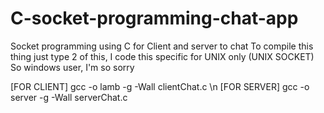 # C-socket-programming-chat-app
Socket programming using C for Client and server to chat 
To compile this thing just type 2 of this, I code this specific for UNIX only (UNIX SOCKET)
So windows user, I'm so sorry 

[FOR CLIENT]
gcc -o lamb -g -Wall clientChat.c \n
[FOR SERVER]
gcc -o server -g -Wall serverChat.c

